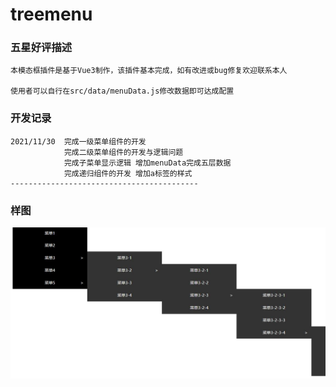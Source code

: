 # treemenu

### 五星好评描述

    本模态框插件是基于Vue3制作，该插件基本完成，如有改进或bug修复欢迎联系本人

    使用者可以自行在src/data/menuData.js修改数据即可达成配置

### 开发记录

    2021/11/30  完成一级菜单组件的开发
                完成二级菜单组件的开发与逻辑问题
                完成子菜单显示逻辑 增加menuData完成五层数据
                完成递归组件的开发 增加a标签的样式
    ------------------------------------------

### 样图

![](./img/sample.jpg)
